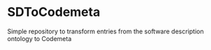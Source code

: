 # SDToCodemeta
Simple repository to transform entries from the software description ontology to Codemeta
